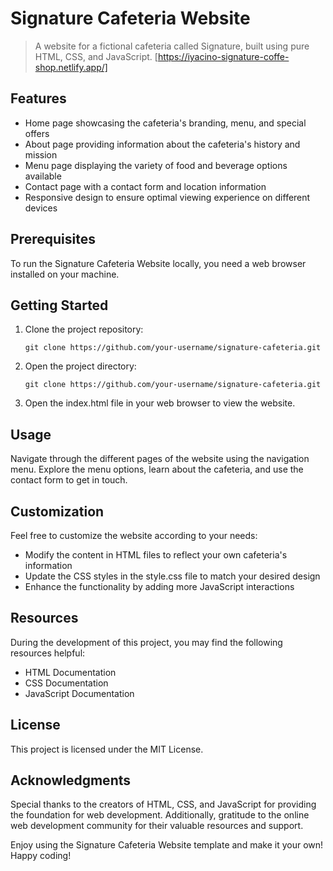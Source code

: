 # Signature Cafeteria Website

> A website for a fictional cafeteria called Signature, built using pure HTML, CSS, and JavaScript.
[https://iyacino-signature-coffe-shop.netlify.app/]

## Features

- Home page showcasing the cafeteria's branding, menu, and special offers
- About page providing information about the cafeteria's history and mission
- Menu page displaying the variety of food and beverage options available
- Contact page with a contact form and location information
- Responsive design to ensure optimal viewing experience on different devices

## Prerequisites

To run the Signature Cafeteria Website locally, you need a web browser installed on your machine.

## Getting Started

1. Clone the project repository:

   ```git clone https://github.com/your-username/signature-cafeteria.git```
   
2. Open the project directory:

   ```git clone https://github.com/your-username/signature-cafeteria.git```
   
3. Open the index.html file in your web browser to view the website.

## Usage

Navigate through the different pages of the website using the navigation menu. Explore the menu options, learn about the cafeteria, and use the contact form to get in touch.

## Customization

Feel free to customize the website according to your needs:

- Modify the content in HTML files to reflect your own cafeteria's information
- Update the CSS styles in the style.css file to match your desired design
- Enhance the functionality by adding more JavaScript interactions

## Resources

During the development of this project, you may find the following resources helpful:

- HTML Documentation
- CSS Documentation
- JavaScript Documentation


## License

This project is licensed under the MIT License.

## Acknowledgments

Special thanks to the creators of HTML, CSS, and JavaScript for providing the foundation for web development. Additionally, gratitude to the online web development community for their valuable resources and support.

Enjoy using the Signature Cafeteria Website template and make it your own! Happy coding!
